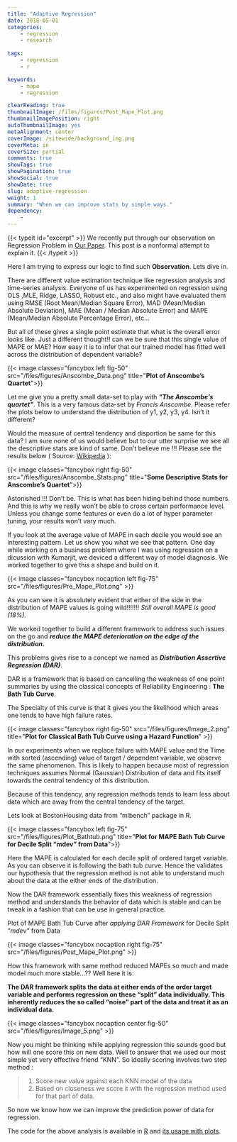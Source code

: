 ```yaml
---
title: "Adaptive Regression"
date: 2018-05-01
categories:
    - regression
    - research
    
tags:
    - regression
    - r

keywords:
    - mape
    - regression

clearReading: true
thumbnailImage: /files/figures/Post_Mape_Plot.png
thumbnailImagePosition: right 
autoThumbnailImage: yes 
metaAlignment: center 
coverImage: /sitewide/background_img.png
coverMeta: in 
coverSize: partial 
comments: true
showTags: true
showPagination: true
showSocial: true
showDate: true
slug: adaptive-regression
weight: 1
summary: "When we can improve stats by simple ways."
dependency:
    - 
---
```


{{< typeit id="excerpt" >}}
We recently put through our observation on Regression Problem in [Our Paper](https://arxiv.org/abs/1805.01618). This post is a nonformal attempt to explain it.
{{< /typeit >}}

<!--more-->

Here I am trying to express our logic to find such **Observation**. Lets dive in.


There are different value estimation technique like regression analysis and time-series analysis. Everyone of us has experimented on regression using OLS ,MLE, Ridge, LASSO, Robust etc., and also might have evaluated them using RMSE (Root Mean/Median Square Error), MAD (Mean/Median Absolute Deviation), MAE (Mean / Median Absolute Error) and MAPE (Mean/Median Absolute Percentage Error), etc…

But all of these gives a single point estimate that what is the overall error looks like. Just a different thought!! can we be sure that this single value of MAPE or MAE? How easy it is to infer that our trained model has fitted well across the distribution of dependent variable?

{{< image classes="fancybox left fig-50" src="/files/figures/Anscombe_Data.png" title="**Plot of Anscombe’s Quartet**">}}

Let me give you a pretty small data-set to play with ***"The Anscombe’s quartet"***. This is a very famous data-set by _Francis Anscombe_. Please refer the plots below to understand the distribution of y1, y2, y3, y4. Isn’t it different?

Would the measure of central tendency and disportion be same for this data? I am sure none of us would believe but to our utter surprise we see all the descriptive stats are kind of same. Don’t believe me !!! Please see the results below ( Source: [Wikipedia](https://en.wikipedia.org/wiki/Anscombe%27s_quartet) ):

{{< image classes="fancybox right fig-50" src="/files/figures/Anscombe_Stats.png" title="**Some Descriptive Stats for Anscombe’s Quartet**">}}

Astonished !!! Don’t be. This is what has been hiding behind those numbers. And this is why we really won’t be able to cross certain performance level. Unless you change some features or even do a lot of hyper parameter tuning, your results won’t vary much.


If you look at the average value of MAPE in each decile you would see an interesting pattern. Let us show you what we see that pattern. One day while working on a business problem where I was using regression on a dicussion with Kumarjit, we deviced a different way of model diagnosis. We worked together to give this a shape and build on it.

{{< image classes="fancybox nocaption left fig-75" src="/files/figures/Pre_Mape_Plot.png" >}}


As you can see it is absolutely evident that either of the side in the distribution of MAPE values is going wild!!!!!!! _Still overall MAPE is good (18%)._

We worked together to build a different framework to address such issues on the go and ***reduce the MAPE deterioration on the edge of the distribution.***

This problems gives rise to a concept we named as ***Distribution Assertive Regression (DAR)***.

DAR is a framework that is based on cancelling the weakness of one point summaries by using the classical concepts of Reliability Engineering : **The Bath Tub Curve**.

The Specialty of this curve is that it gives you the likelihood which areas one tends to have high failure rates.

{{< image classes="fancybox right fig-50" src="/files/figures/Image_2.png" title="**Plot for Classical Bath Tub Curve using a Hazard Function**" >}}


In our experiments when we replace failure with MAPE value and the Time with sorted (ascending) value of target / dependent variable, we observe the same phenomenon. This is likely to happen because most of regression techniques assumes Normal (Gaussian) Distribution of data and fits itself towards the central tendency of this distribution.

Because of this tendency, any regression methods tends to learn less about data which are away from the central tendency of the target.

Lets look at BostonHousing data from “mlbench” package in R.

{{< image classes="fancybox left fig-75" src="/files/figures/Plot_Bathtub.png" title="**Plot for MAPE Bath Tub Curve for Decile Split “mdev” from Data**">}}

Here the MAPE is calculated for each decile split of ordered target variable. As you can observe it is following the bath tub curve. Hence the validates our hypothesis that the regression method is not able to understand much about the data at the either ends of the distribution.


Now the DAR framework essentially fixes this weakness of regression method and understands the behavior of data which is stable and can be tweak in a fashion that can be use in general practice.

Plot of MAPE Bath Tub Curve after *applying DAR Framework* for Decile Split _"mdev"_ from Data

{{< image classes="fancybox nocaption right fig-75" src="/files/figures/Post_Mape_Plot.png" >}}

How this framework with same method reduced MAPEs so much and made model much more stable…?? Well here it is:

**The DAR framework splits the data at either ends of the order target variable and performs regression on these “split” data individually. This inherently reduces the so called “noise” part of the data and treat it as an individual data.**

{{< image classes="fancybox nocaption center fig-50" src="/files/figures/Image_5.png" >}}


Now you might be thinking while applying regression this sounds good but how will one score this on new data. Well to answer that we used our most simple yet very effective friend “KNN”. So ideally scoring involves two step method :


>  1) Score new value against each KNN model of the data  
>  2) Based on closeness we score it with the regression method used for that part of data.

So now we know how we can improve the prediction power of data for regression. 

The code for the above analysis is available in [R](https://gist.github.com/jkapila/ccc3d0f05fce86ea3075dc7190f8c181) and [its usage with plots](https://gist.github.com/jkapila/fe28656ed4c0fb9643375ba60af660d1).



